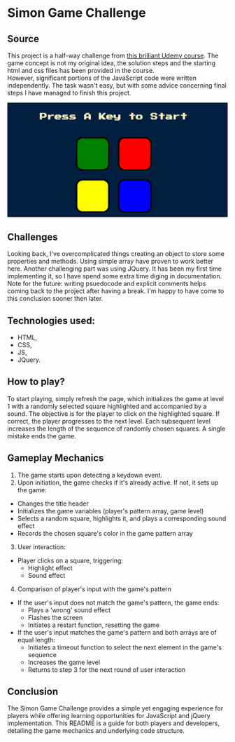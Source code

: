 # Simon Game Challenge

## Source

This project is a half-way challenge from [this brilliant Udemy course](https://www.udemy.com/course/the-complete-web-development-bootcamp/?couponCode=LEADERSALE24A). The game concept is not my original idea, the solution steps and the starting html and css files has been provided in the course.  
However, significant portions of the JavaScript code were written independently. The task wasn't easy, but with some advice concerning final steps I have managed to finish this project.

![Here's a screenshot:](https://github.com/NullishKoala/Portfolio/blob/master/Simon%20Game%20Challenge/Simon%20Game.png)

## Challenges

Looking back, I've overcomplicated things creating an object to store some properties and methods. Using simple array have proven to work better here.
Another challenging part was using JQuery. It has been my first time implementing it, so I have spend some extra time diging in documentation. Note for the future: writing psuedocode and explicit comments helps coming back to the project after having a break. I'm happy to have come to this conclusion sooner then later.

## Technologies used:

- HTML,
- CSS,
- JS,
- JQuery.

## How to play?

To start playing, simply refresh the page, which initializes the game at level 1 with a randomly selected square highlighted and accompanied by a sound. The objective is for the player to click on the highlighted square. If correct, the player progresses to the next level. Each subsequent level increases the length of the sequence of randomly chosen squares. A single mistake ends the game.

## Gameplay Mechanics

1. The game starts upon detecting a keydown event.
2. Upon initiation, the game checks if it's already active. If not, it sets up the game:

- Changes the title header
- Initializes the game variables (player's pattern array, game level)
- Selects a random square, highlights it, and plays a corresponding sound effect
- Records the chosen square's color in the game pattern array

3. User interaction:

- Player clicks on a square, triggering:
  - Highlight effect
  - Sound effect

4. Comparison of player's input with the game's pattern

- If the user's input does not match the game's pattern, the game ends:
  - Plays a 'wrong' sound effect
  - Flashes the screen
  - Initiates a restart function, resetting the game
- If the user's input matches the game's pattern and both arrays are of equal length:
  - Initiates a timeout function to select the next element in the game's sequence
  - Increases the game level
  - Returns to step 3 for the next round of user interaction

## Conclusion

The Simon Game Challenge provides a simple yet engaging experience for players while offering learning opportunities for JavaScript and jQuery implementation. This README is a guide for both players and developers, detailing the game mechanics and underlying code structure.
